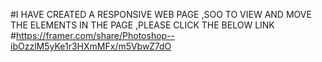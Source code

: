 #I HAVE CREATED A RESPONSIVE WEB PAGE ,SOO TO VIEW AND MOVE THE ELEMENTS IN THE PAGE ,PLEASE CLICK THE BELOW LINK
#https://framer.com/share/Photoshop--ibOzzlM5yKe1r3HXmMFx/m5VbwZ7dO
